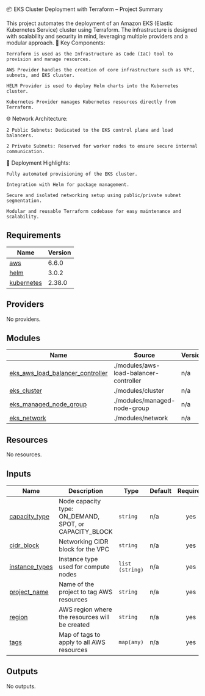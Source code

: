 📦 EKS Cluster Deployment with Terraform – Project Summary

This project automates the deployment of an Amazon EKS (Elastic Kubernetes Service) cluster using Terraform. The infrastructure is designed with scalability and security in mind, leveraging multiple providers and a modular approach.
🔧 Key Components:

    Terraform is used as the Infrastructure as Code (IaC) tool to provision and manage resources.

    AWS Provider handles the creation of core infrastructure such as VPC, subnets, and EKS cluster.

    HELM Provider is used to deploy Helm charts into the Kubernetes cluster.

    Kubernetes Provider manages Kubernetes resources directly from Terraform.

🌐 Network Architecture:

    2 Public Subnets: Dedicated to the EKS control plane and load balancers.

    2 Private Subnets: Reserved for worker nodes to ensure secure internal communication.

🚀 Deployment Highlights:

    Fully automated provisioning of the EKS cluster.

    Integration with Helm for package management.

    Secure and isolated networking setup using public/private subnet segmentation.

    Modular and reusable Terraform codebase for easy maintenance and scalability.
<!-- BEGIN_TF_DOCS -->
## Requirements

| Name | Version |
|------|---------|
| <a name="requirement_aws"></a> [aws](#requirement\_aws) | 6.6.0 |
| <a name="requirement_helm"></a> [helm](#requirement\_helm) | 3.0.2 |
| <a name="requirement_kubernetes"></a> [kubernetes](#requirement\_kubernetes) | 2.38.0 |

## Providers

No providers.

## Modules

| Name | Source | Version |
|------|--------|---------|
| <a name="module_eks_aws_load_balancer_controller"></a> [eks\_aws\_load\_balancer\_controller](#module\_eks\_aws\_load\_balancer\_controller) | ./modules/aws-load-balancer-controller | n/a |
| <a name="module_eks_cluster"></a> [eks\_cluster](#module\_eks\_cluster) | ./modules/cluster | n/a |
| <a name="module_eks_managed_node_group"></a> [eks\_managed\_node\_group](#module\_eks\_managed\_node\_group) | ./modules/managed-node-group | n/a |
| <a name="module_eks_network"></a> [eks\_network](#module\_eks\_network) | ./modules/network | n/a |

## Resources

No resources.

## Inputs

| Name | Description | Type | Default | Required |
|------|-------------|------|---------|:--------:|
| <a name="input_capacity_type"></a> [capacity\_type](#input\_capacity\_type) | Node capacity type: ON\_DEMAND, SPOT, or CAPACITY\_BLOCK | `string` | n/a | yes |
| <a name="input_cidr_block"></a> [cidr\_block](#input\_cidr\_block) | Networking CIDR block for the VPC | `string` | n/a | yes |
| <a name="input_instance_types"></a> [instance\_types](#input\_instance\_types) | Instance type used for compute nodes | `list (string)` | n/a | yes |
| <a name="input_project_name"></a> [project\_name](#input\_project\_name) | Name of the project to tag AWS resources | `string` | n/a | yes |
| <a name="input_region"></a> [region](#input\_region) | AWS region where the resources will be created | `string` | n/a | yes |
| <a name="input_tags"></a> [tags](#input\_tags) | Map of tags to apply to all AWS resources | `map(any)` | n/a | yes |

## Outputs

No outputs.
<!-- END_TF_DOCS -->